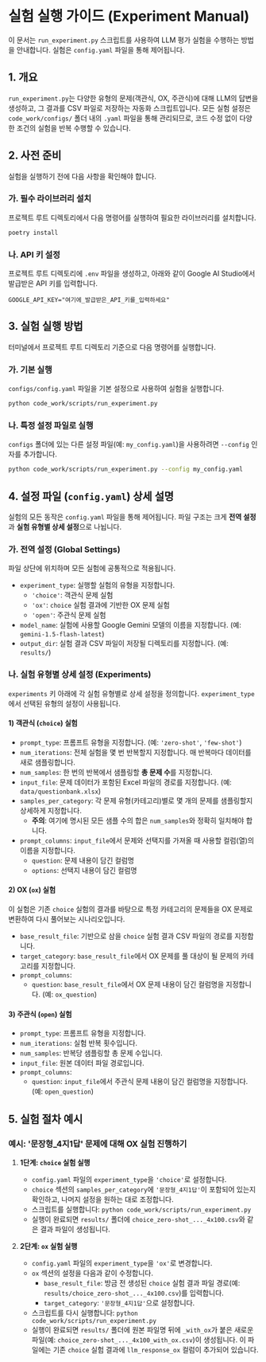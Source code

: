 # 실험 실행 가이드 (Experiment Manual)

이 문서는 `run_experiment.py` 스크립트를 사용하여 LLM 평가 실험을 수행하는 방법을 안내합니다. 실험은 `config.yaml` 파일을 통해 제어됩니다.

## 1. 개요

`run_experiment.py`는 다양한 유형의 문제(객관식, OX, 주관식)에 대해 LLM의 답변을 생성하고, 그 결과를 CSV 파일로 저장하는 자동화 스크립트입니다. 모든 실험 설정은 `code_work/configs/` 폴더 내의 `.yaml` 파일을 통해 관리되므로, 코드 수정 없이 다양한 조건의 실험을 반복 수행할 수 있습니다.

## 2. 사전 준비

실험을 실행하기 전에 다음 사항을 확인해야 합니다.

### 가. 필수 라이브러리 설치

프로젝트 루트 디렉토리에서 다음 명령어를 실행하여 필요한 라이브러리를 설치합니다.

```bash
poetry install
```

### 나. API 키 설정

프로젝트 루트 디렉토리에 `.env` 파일을 생성하고, 아래와 같이 Google AI Studio에서 발급받은 API 키를 입력합니다.

```
GOOGLE_API_KEY="여기에_발급받은_API_키를_입력하세요"
```

## 3. 실험 실행 방법

터미널에서 프로젝트 루트 디렉토리 기준으로 다음 명령어를 실행합니다.

### 가. 기본 실행

`configs/config.yaml` 파일을 기본 설정으로 사용하여 실험을 실행합니다.

```bash
python code_work/scripts/run_experiment.py
```

### 나. 특정 설정 파일로 실행

`configs` 폴더에 있는 다른 설정 파일(예: `my_config.yaml`)을 사용하려면 `--config` 인자를 추가합니다.

```bash
python code_work/scripts/run_experiment.py --config my_config.yaml
```

## 4. 설정 파일 (`config.yaml`) 상세 설명

실험의 모든 동작은 `config.yaml` 파일을 통해 제어됩니다. 파일 구조는 크게 **전역 설정**과 **실험 유형별 상세 설정**으로 나뉩니다.

### 가. 전역 설정 (Global Settings)

파일 상단에 위치하며 모든 실험에 공통적으로 적용됩니다.

- `experiment_type`: 실행할 실험의 유형을 지정합니다.
  - `'choice'`: 객관식 문제 실험
  - `'ox'`: `choice` 실험 결과에 기반한 OX 문제 실험
  - `'open'`: 주관식 문제 실험
- `model_name`: 실험에 사용할 Google Gemini 모델의 이름을 지정합니다. (예: `gemini-1.5-flash-latest`)
- `output_dir`: 실험 결과 CSV 파일이 저장될 디렉토리를 지정합니다. (예: `results/`)

### 나. 실험 유형별 상세 설정 (Experiments)

`experiments` 키 아래에 각 실험 유형별로 상세 설정을 정의합니다. `experiment_type`에서 선택된 유형의 설정이 사용됩니다.

#### 1) 객관식 (`choice`) 실험

- `prompt_type`: 프롬프트 유형을 지정합니다. (예: `'zero-shot'`, `'few-shot'`)
- `num_iterations`: 전체 실험을 몇 번 반복할지 지정합니다. 매 반복마다 데이터를 새로 샘플링합니다.
- `num_samples`: 한 번의 반복에서 샘플링할 **총 문제 수**를 지정합니다.
- `input_file`: 문제 데이터가 포함된 Excel 파일의 경로를 지정합니다. (예: `data/questionbank.xlsx`)
- `samples_per_category`: 각 문제 유형(카테고리)별로 몇 개의 문제를 샘플링할지 상세하게 지정합니다.
  - **주의**: 여기에 명시된 모든 샘플 수의 합은 `num_samples`와 정확히 일치해야 합니다.
- `prompt_columns`: `input_file`에서 문제와 선택지를 가져올 때 사용할 컬럼(열)의 이름을 지정합니다.
  - `question`: 문제 내용이 담긴 컬럼명
  - `options`: 선택지 내용이 담긴 컬럼명

#### 2) OX (`ox`) 실험

이 실험은 기존 `choice` 실험의 결과를 바탕으로 특정 카테고리의 문제들을 OX 문제로 변환하여 다시 풀어보는 시나리오입니다.

- `base_result_file`: 기반으로 삼을 `choice` 실험 결과 CSV 파일의 경로를 지정합니다.
- `target_category`: `base_result_file`에서 OX 문제를 풀 대상이 될 문제의 카테고리를 지정합니다.
- `prompt_columns`:
  - `question`: `base_result_file`에서 OX 문제 내용이 담긴 컬럼명을 지정합니다. (예: `ox_question`)

#### 3) 주관식 (`open`) 실험

- `prompt_type`: 프롬프트 유형을 지정합니다.
- `num_iterations`: 실험 반복 횟수입니다.
- `num_samples`: 반복당 샘플링할 총 문제 수입니다.
- `input_file`: 원본 데이터 파일 경로입니다.
- `prompt_columns`:
  - `question`: `input_file`에서 주관식 문제 내용이 담긴 컬럼명을 지정합니다. (예: `open_question`)

## 5. 실험 절차 예시

### 예시: '문장형_4지1답' 문제에 대해 OX 실험 진행하기

1.  **1단계: `choice` 실험 실행**
    - `config.yaml` 파일의 `experiment_type`을 `'choice'`로 설정합니다.
    - `choice` 섹션의 `samples_per_category`에 `'문장형_4지1답'`이 포함되어 있는지 확인하고, 나머지 설정을 원하는 대로 조정합니다.
    - 스크립트를 실행합니다: `python code_work/scripts/run_experiment.py`
    - 실행이 완료되면 `results/` 폴더에 `choice_zero-shot_..._4x100.csv`와 같은 결과 파일이 생성됩니다.

2.  **2단계: `ox` 실험 실행**
    - `config.yaml` 파일의 `experiment_type`을 `'ox'`로 변경합니다.
    - `ox` 섹션의 설정을 다음과 같이 수정합니다.
      - `base_result_file`: 방금 전 생성된 `choice` 실험 결과 파일 경로(예: `results/choice_zero-shot_..._4x100.csv`)를 입력합니다.
      - `target_category`: `'문장형_4지1답'`으로 설정합니다.
    - 스크립트를 다시 실행합니다: `python code_work/scripts/run_experiment.py`
    - 실행이 완료되면 `results/` 폴더에 원본 파일명 뒤에 `_with_ox`가 붙은 새로운 파일(예: `choice_zero-shot_..._4x100_with_ox.csv`)이 생성됩니다. 이 파일에는 기존 `choice` 실험 결과에 `llm_response_ox` 컬럼이 추가되어 있습니다.
